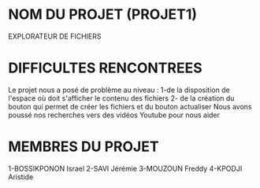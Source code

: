 # NOM DU PROJET (PROJET1)
 EXPLORATEUR DE FICHIERS
# DIFFICULTES RENCONTREES
  Le projet nous a posé de problème au niveau :
  1-de la disposition de l'espace où doit s'afficher le contenu des fichiers
  2- de la création du bouton qui permet de créer les fichiers et du bouton actualiser
  Nous avons poussé nos recherches vers des vidéos Youtube pour nous aider
# MEMBRES DU PROJET
 1-BOSSIKPONON Israel
 2-SAVI Jérémie
 3-MOUZOUN Freddy
 4-KPODJI Aristide